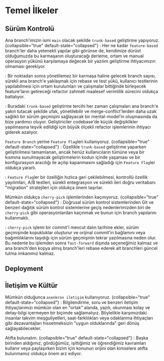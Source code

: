 # Temel İlkeler

## Sürüm Kontrolü

Ana branch'imizin ismi `main` olacak şekilde `trunk-based` geliştirme yapıyoruz.
{collapsible="true" default-state="collapsed"}
: Her ne kadar `feature-based` branch'ler daha yetenekli yapılar gibi görünse de, kendimize dürüst olduğumuzda bu karmaşanın oluşturacağı derleme, ortam ve manual operasyon yükünü karşılamaya değecek bir yazılım geliştirme ihtiyacımızın olmaması gerekiyor.

: Bir noktadan sonra yönetilemez bir karmaşa haline gelecek branch sayısı, sürekli ana branch'e yaklaşmak için rebase ve test yükü, kullanıcı testlerinin yapılabilmesi için ortam kurulumları ve çalışmalar bittiğinde birleşecek feature'ların getireceği refactor zahmeti maalesef verimlilik sürecini oldukça baltalıyor.

: Buradaki `trunk-based` geliştirme tercihi her zaman çalışmaları ana branch'e yakın tutacak şekilde ufak, yönetilebilir ve merge-conflict'lerden daha uzak sağlıklı bir sürüm geçmişini sağlayacak bir mental-model'in oluşmasında da bize yardımcı oluyor. Geliştiriciler codebase'de küçük değişiklikler yapılmasına teşvik edildiği için büyük ölçekli refactor işlemlerinin ihtiyacı giderek azalıyor.


`Feature Branch` yerine `Feature Flag`leri kullanıyoruz.
{collapsible="true" default-state="collapsed"}
: Özellikle `trunk-based` geliştirme yaparken geliştirilmesi tamamlanan, ancak henüz kullanıcıların tümüne veya bir kısmına sunulmayacak geliştirmelerin kodun içinde yaşaması ve bir konfigurasyon aracılığı ile açılıp kapanmasını sağladığı için `Feature Flag`ler oldukça yararlı.

: `Feature Flag`ler bir özelliğin hızlıca geri çekilebilmesi, kontrollü özellik yayılımları, A/B testleri, sürekli entegrasyon ve sürekli ileri doğru veritabanı "migration" stratejileri için oldukça önem taşırlar.


Mümkün oldukça `cherry-pick` işlemlerinden kaçınıyoruz.
{collapsible="true" default-state="collapsed"}
: Doğrusal sürüm kontrol sistemlerinden Git ve benzeri dağıtık sürüm kontrol sistemlerine geçiş nedenlerimizden biri de `cherry-pick` gibi operasyonlardan kaçınmak ve bunun için branch yapılarını kullanmaktı.

: `cherry-pick` işlemi bir commit'i mevcut dalın tarihine ekler, sürüm geçmişinde kopukluklar oluşturur ve orijinal commit'in bağlamını veya bağımlılıklarını taşıdığı için sürüm geçmişinin tekrar yazılmasına neden olur. Bu nedenle bu işlemden sonra `fast-forward` dışında seçeneğimiz kalmaz ve ana branch'den kopya almış branch'leri rebase ederek alt branchleri güncel tutma imkanımız kalmaz.


## Deployment

## İletişim ve Kültür

Mümkün olduğunca `asenkron iletişim` kullanıyoruz.
{collapsible="true" default-state="collapsed"}
: Bilgilendirme, soru ve benzeri iletişim ihtiyaçlarımızı mümkün olan en "ortak" alanda, yazılı, okunması kolay ve detay-bilgi içermeyen bir biçimde sağlamalıyız. Böylelikle karşımızdaki insanlar takvim meşguliyetleri, saat-farklılıkları veya odaklanma ihtiyaçları gibi dezavantajları hissetmeksizin "uygun olduklarında" geri dönüş sağlayabilecekler.

Atıfta bulunalım.
{collapsible="true" default-state="collapsed"}
: Başka birinden aldığımız, gördüğümüz, işittiğimiz ve öğrendiğimiz kavramları kullanır veya paylaşırken bizim için konunun orijini olan kimselere atıfta bulunmamız oldukça önem arz ediyor.
